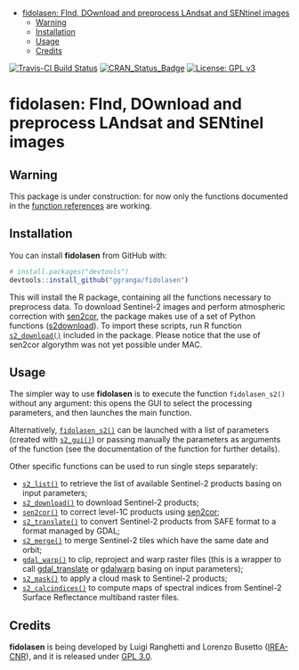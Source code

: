 
-   [fidolasen: FInd, DOwnload and preprocess LAndsat and SENtinel images](#fidolasen-find-download-and-preprocess-landsat-and-sentinel-images)
    -   [Warning](#warning)
    -   [Installation](#installation)
    -   [Usage](#usage)
    -   [Credits](#credits)

<!-- README.md is generated from README.Rmd. Please edit that file -->
[![Travis-CI Build Status](https://travis-ci.org/ggranga/fidolasen.svg?branch=master)](https://travis-ci.org/ggranga/fidolasen) [![CRAN\_Status\_Badge](http://www.r-pkg.org/badges/version/fidolasen)](https://cran.r-project.org/package=fidolasen) [![License: GPL v3](https://img.shields.io/badge/License-GPL%20v3-blue.svg)](http://www.gnu.org/licenses/gpl-3.0)

fidolasen: FInd, DOwnload and preprocess LAndsat and SENtinel images
====================================================================

Warning
-------

This package is under construction: for now only the functions documented in the [function references](reference/index.html) are working.

<!--Current version is pre-release 0.2.0 (see [release details](https://github.com/ggranga/fidolasen/releases/tag/0.2.0)).-->
Installation
------------

You can install **fidolasen** from GitHub with:

``` r
# install.packages("devtools")
devtools::install_github("ggranga/fidolasen")
```

This will install the R package, containing all the functions necessary to preprocess data. To download Sentinel-2 images and perform atmospheric correction with [sen2cor](http://step.esa.int/main/third-party-plugins-2/sen2cor), the package makes use of a set of Python functions ([s2download](https://github.com/ggranga/s2download)). To import these scripts, run R function [`s2_download()`](reference/install_s2download.md) included in the package. Please notice that the use of sen2cor algorythm was not yet possible under MAC.

Usage
-----

The simpler way to use **fidolasen** is to execute the function `fidolasen_s2()` without any argument: this opens the GUI to select the processing parameters, and then launches the main function.

Alternatively, [`fidolasen_s2()`](reference/fidolasen_s2.md) can be launched with a list of parameters (created with [`s2_gui()`](reference/s2_gui.md)) or passing manually the parameters as arguments of the function (see the documentation of the function for further details).

Other specific functions can be used to run single steps separately:

-   [`s2_list()`](reference/s2_list.md) to retrieve the list of available Sentinel-2 products basing on input parameters;
-   [`s2_download()`](reference/s2_download.md) to download Sentinel-2 products;
-   [`sen2cor()`](reference/sen2cor.html) to correct level-1C products using [sen2cor](http://step.esa.int/main/third-party-plugins-2/sen2cor);
-   [`s2_translate()`](reference/s2_translate.md) to convert Sentinel-2 products from SAFE format to a format managed by GDAL;
-   [`s2_merge()`](reference/s2_merge.md) to merge Sentinel-2 tiles which have the same date and orbit;
-   [`gdal_warp()`](reference/gdal_warp.md) to clip, reproject and warp raster files (this is a wrapper to call [gdal\_translate](http://www.gdal.org/gdal_translate.html) or [gdalwarp](http://www.gdal.org/gdalwarp.html) basing on input parameters);
-   [`s2_mask()`](reference/s2_mask.md) to apply a cloud mask to Sentinel-2 products;
-   [`s2_calcindices()`](reference/s2_calcindices.md) to compute maps of spectral indices from Sentinel-2 Surface Reflectance multiband raster files.

Credits
-------

**fidolasen** is being developed by Luigi Ranghetti and Lorenzo Busetto ([IREA-CNR](http://www.irea.cnr.it)), and it is released under [GPL 3.0](https://www.gnu.org/licenses/gpl.html).
